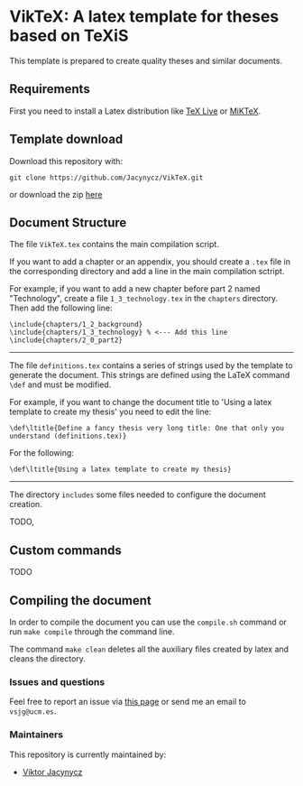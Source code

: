 # VikTeX: A latex template for theses based on TeXiS

This template is prepared to create quality theses and similar documents.

## Requirements
First you need to install a Latex distribution like [TeX Live](https://www.tug.org/texlive/) or [MiKTeX](https://miktex.org/).

## Template download

Download this repository with:

```
git clone https://github.com/Jacynycz/VikTeX.git
```

or download the zip [here](https://github.com/Jacynycz/VikTeX/archive/master.zip)

## Document Structure

The file ```VikTeX.tex``` contains the main compilation script.

If you want to add a chapter or an appendix, you should create a ```.tex``` file in the corresponding directory and add a line in the main compilation sctript.

For example, if you want to add a new chapter before part 2 named "Technology", create a file ```1_3_technology.tex``` in the ```chapters``` directory. Then add the following line:

```TeX
\include{chapters/1_2_background}
\include{chapters/1_3_technology} % <--- Add this line
\include{chapters/2_0_part2}
```

---

The file ```definitions.tex``` contains a series of strings used by the template to generate the document. This strings are defined using the LaTeX command ```\def``` and must be modified.

For example, if you want to change the document title to 'Using a latex template to create my thesis' you need to edit the line:

```TeX
\def\ltitle{Define a fancy thesis very long title: One that only you understand (definitions.tex)}
```   
For the following:

```TeX
\def\ltitle{Using a latex template to create my thesis}
```

---

The directory ```includes``` some files needed to configure the document creation.

TODO,

## Custom commands

TODO

## Compiling the document

In order to compile the document you can use the ```compile.sh``` command or run ```make compile``` through the command line.

The command ```make clean``` deletes all the auxiliary files created by latex and cleans the directory.

### Issues and questions

Feel free to report an issue via [this page](https://github.com/Jacynycz/VikTeX/issues) or send me an email to ```vsjg@ucm.es```.

### Maintainers

This repository is currently maintained by:

- [Viktor Jacynycz](https://jacynycz.es)
